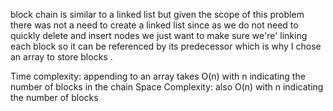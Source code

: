 block chain is similar to a linked list but given the scope of this problem there was not a need to create a linked list
since as we do not need to quickly delete and insert nodes we just want to make sure we're' linking each block so it
can be referenced by its predecessor which is why I chose an array to store blocks .

Time complexity: appending to an array takes O(n) with n indicating the number of blocks in the chain
Space Complexity: also O(n) with n indicating the number of blocks